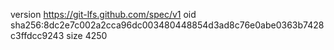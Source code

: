 version https://git-lfs.github.com/spec/v1
oid sha256:8dc2e7c002a2cca96dc003480448854d3ad8c76e0abe0363b7428c3ffdcc9243
size 4250
